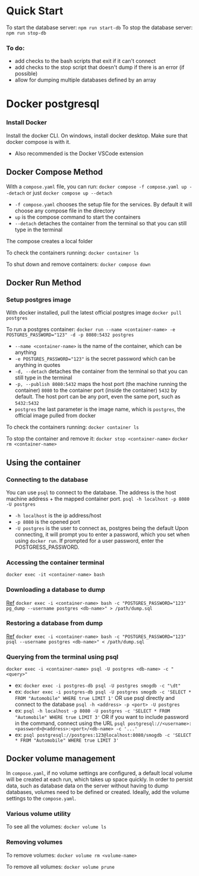 # Quick Start
To start the database server:
`npm run start-db`
To stop the database server:
`npm run stop-db`
### To do:
- add checks to the bash scripts that exit if it can't connect
- add checks to the stop script that doesn't dump if there is an error (if possible)
- allow for dumping multiple databases defined by an array


# Docker postgresql

### Install Docker
Install the docker CLI. On windows, install docker desktop. Make sure that docker compose is with it.
- Also recommended is the Docker VSCode extension

## Docker Compose Method

With a `compose.yaml` file, you can run:
`docker compose -f compose.yaml up --detach` or just `docker compose up --detach`
- `-f compose.yaml` chooses the setup file for the services. By default it will choose any compose file in the directory
- `up` is the compose command to start the containers
- `--detach` detaches the container from the terminal so that you can still type in the terminal

The compose creates a local folder 

To check the containers running:
`docker container ls`

To shut down and remove containers:
`docker compose down`

## Docker Run Method

### Setup postgres image
With docker installed, pull the latest official postgres image
`docker pull postgres`

To run a postgres container:
`docker run --name <container-name> -e POSTGRES_PASSWORD="123" -d -p 8080:5432 postgres`
- `--name <container-name>` is the name of the container, which can be anything
- `-e POSTGRES_PASSWORD="123"` is the secret password which can be anything in quotes
- `-d, --detach` detaches the container from the terminal so that you can still type in the terminal
- `-p, --publish 8080:5432` maps the host port (the machine running the container) `8080` to the container port (inside the container) `5432` by default. The host port can be any port, even the same port, such as `5432:5432`
- `postgres` the last parameter is the image name, which is `postgres`, the official image pulled from docker

To check the containers running:
`docker container ls`

To stop the container and remove it:
`docker stop <container-name>`
`docker rm <container-name>`

## Using the container

### Connecting to the database
You can use `psql` to connect to the database. The address is the host machine address + the mapped container port.
`psql -h localhost -p 8080 -U postgres`
- `-h localhost` is the ip address/host
- `-p 8080` is the opened port
- `-U postgres` is the user to connect as, postgres being the default
Upon connecting, it will prompt you to enter a password, which you set when using `docker run`.
If prompted for a user password, enter the POSTGRESS_PASSWORD.

### Accessing the container terminal
`docker exec -it <container-name> bash`

### Downloading a database to dump
[Ref](https://davejansen.com/how-to-dump-and-restore-a-postgresql-database-from-a-docker-container/)
`docker exec -i <container-name> bash -c "POSTGRES_PASSWORD="123" pg_dump --username postgres <db-name>" > /path/dump.sql`

### Restoring a database from dump
[Ref](https://davejansen.com/how-to-dump-and-restore-a-postgresql-database-from-a-docker-container/)
`docker exec -i <container-name> bash -c "POSTGRES_PASSWORD="123" psql --username postgres <db-name>" < /path/dump.sql`

### Querying from the terminal using psql
`docker exec -i <container-name> psql -U postgres <db-name> -c "<query>"`
- ex: `docker exec -i postgres-db psql -U postgres smogdb -c "\dt"`
- ex: `docker exec -i postgres-db psql -U postgres smogdb -c 'SELECT * FROM "Automobile" WHERE true LIMIT 1'`
OR use psql directly and connect to the database `psql -h <address> -p <port> -U postgres `
- ex: `psql -h localhost -p 8080 -U postgres -c 'SELECT * FROM "Automobile" WHERE true LIMIT 3'`
OR if you want to include password in the command, connect using the URL `psql postgresql://<username>:<password>@<address>:<port>/<db-name> -c '...'`
- ex: `psql postgresql://postgres:123@localhost:8080/smogdb -c 'SELECT * FROM "Automobile" WHERE true LIMIT 3'`

## Docker volume management
In `compose.yaml`, if no volume settings are configured, a default local volume will be created at each run, which takes up space quickly.
In order to persist data, such as database data on the server without having to dump databases, volumes need to be defined or created.
Ideally, add the volume settings to the `compose.yaml`.

### Various volume utility
To see all the volumes:
`docker volume ls`

### Removing volumes
To remove volumes:
`docker volume rm <volume-name>`

To remove all volumes:
`docker volume prune`